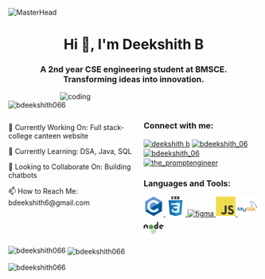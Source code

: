 ![MasterHead](https://media.licdn.com/dms/image/D5616AQFIW43pwwACdA/profile-displaybackgroundimage-shrink_350_1400/0/1700231168186?e=1710979200&v=beta&t=jRg8sM2xMRukYDrxyJdaE5vNIiDTwryRZRFzKgWwX8U)
<h1 align="center">Hi 👋, I'm Deekshith B</h1>
<h3 align="center">A 2nd year CSE engineering student at BMSCE.<br> Transforming ideas into innovation.</h3>
<img align="right" alt="coding" width="400" src="https://thumbs.dreamstime.com/b/his-office-guy-programmer-sits-front-computer-screen-to-write-software-code-concept-ai-generative-his-270562642.jpg">

<p align="left"> <img src="https://komarev.com/ghpvc/?username=bdeekshith066&label=Profile%20views&color=0e75b6&style=flat" alt="bdeekshith066" /> </p>

<!-- New section added below Profile Views -->
<div style="float: left; width: 50%; margin-right: 20px;">
  <p>🔭 Currently Working On: Full stack- college canteen website</p>

  <p>🌱 Currently Learning: DSA, Java, SQL</p>

  <p>👯 Looking to Collaborate On: Building chatbots</p>

  <p>📫 How to Reach Me: bdeekshith6@gmail.com </p>
  <br>
</div>

<h3 align="left">Connect with me:</h3>
<p align="left">

<a href="https://www.linkedin.com/in/deekshith2912/" target="blank"><img align="center" src="https://raw.githubusercontent.com/rahuldkjain/github-profile-readme-generator/master/src/images/icons/Social/linked-in-alt.svg" alt="deekshith b" height="30" width="40" /></a>
<a href="https://instagram.com/bdeekshith_06" target="blank"><img align="center" src="https://raw.githubusercontent.com/rahuldkjain/github-profile-readme-generator/master/src/images/icons/Social/instagram.svg" alt="bdeekshith_06" height="30" width="40" /></a>
<a href="https://youtube.com/@bdeekshith_06?si=WK8_tdFbrh0BpZEN" target="blank"><img align="center" src="https://raw.githubusercontent.com/rahuldkjain/github-profile-readme-generator/master/src/images/icons/Social/youtube.svg" alt="bdeekshith_06" height="30" width="40" /></a>
<a href="https://instagram.com/the_promptengineer" target="blank"><img align="center" src="https://raw.githubusercontent.com/rahuldkjain/github-profile-readme-generator/master/src/images/icons/Social/instagram.svg" alt="the_promptengineer" height="30" width="40" /></a>
</p>

<h3 align="left">Languages and Tools:</h3>
<p align="left"> <a href="https://www.cprogramming.com/" target="_blank" rel="noreferrer"> <img src="https://raw.githubusercontent.com/devicons/devicon/master/icons/c/c-original.svg" alt="c" width="40" height="40"/> </a> <a href="https://www.w3schools.com/css/" target="_blank" rel="noreferrer"> <img src="https://raw.githubusercontent.com/devicons/devicon/master/icons/css3/css3-original-wordmark.svg" alt="css3" width="40" height="40"/> </a> <a href="https://www.figma.com/" target="_blank" rel="noreferrer"> <img src="https://www.vectorlogo.zone/logos/figma/figma-icon.svg" alt="figma" width="40" height="40"/> </a> <a href="https://developer.mozilla.org/en-US/docs/Web/JavaScript" target="_blank" rel="noreferrer"> <img src="https://raw.githubusercontent.com/devicons/devicon/master/icons/javascript/javascript-original.svg" alt="javascript" width="40" height="40"/> </a> <a href="https://www.mysql.com/" target="_blank" rel="noreferrer"> <img src="https://raw.githubusercontent.com/devicons/devicon/master/icons/mysql/mysql-original-wordmark.svg" alt="mysql" width="40" height="40"/> </a> <a href="https://nodejs.org" target="_blank" rel="noreferrer"> <img src="https://raw.githubusercontent.com/devicons/devicon/master/icons/nodejs/nodejs-original-wordmark.svg" alt="nodejs" width="40" height="40"/> </a> </p>

<p><img align="left" src="https://github-readme-stats.vercel.app/api/top-langs?username=bdeekshith066&show_icons=true&locale=en&layout=compact" alt="bdeekshith066" /></p>

<p>&nbsp;<img align="center" src="https://github-readme-stats.vercel.app/api?username=bdeekshith066&show_icons=true&locale=en" alt="bdeekshith066" /></p>

<p><img align="center" src="https://github-readme-streak-stats.herokuapp.com/?user=bdeekshith066&" alt="bdeekshith066" /></p>
